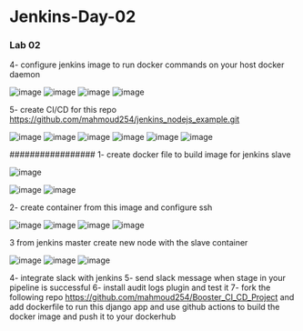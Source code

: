 # Jenkins-Day-02

### Lab 02

4- configure jenkins image to run docker commands on your host docker daemon

![image](https://user-images.githubusercontent.com/40915944/215272859-41336994-a422-4079-9ab8-53ce2edba385.png)
![image](https://user-images.githubusercontent.com/40915944/215272903-f1b71b7a-32fb-4734-bf97-3322e5fb90ea.png)
![image](https://user-images.githubusercontent.com/40915944/215272931-4d798bc4-2759-41fc-a635-f3f2ab430a03.png)
![image](https://user-images.githubusercontent.com/40915944/215273210-7f694cd3-456a-4d01-9b28-17402209b064.png)

5- create CI/CD for this repo https://github.com/mahmoud254/jenkins_nodejs_example.git

![image](https://user-images.githubusercontent.com/40915944/215273800-0638cd3e-edda-486f-9b7e-e18ddb2a37e6.png)
![image](https://user-images.githubusercontent.com/40915944/215273886-f25a6d14-e9f1-4e0f-b4c8-8c61ce2a3f4a.png)
![image](https://user-images.githubusercontent.com/40915944/215276015-f85d7046-2819-42d4-bcfe-deb84698e097.png)
![image](https://user-images.githubusercontent.com/40915944/215276059-f72be395-f05d-43ae-abcf-ae29ec37dd7b.png)
![image](https://user-images.githubusercontent.com/40915944/215276101-b805d9e7-65f8-4ccc-896e-cd98cea13851.png)
![image](https://user-images.githubusercontent.com/40915944/215276166-72c3decb-4f7b-4a7c-a151-1a5a5400a237.png)

#################
1- create docker file to build image for jenkins slave

![image](https://user-images.githubusercontent.com/40915944/215353832-2333fc91-bd97-4644-be80-b00059a800d9.png)

![image](https://user-images.githubusercontent.com/40915944/215353972-78d3041d-2796-4b76-95ee-4e89ee49f04f.png)
![image](https://user-images.githubusercontent.com/40915944/215354006-9ef119f5-0710-47b9-901c-73d677475e12.png)

2- create container from this image and configure ssh

![image](https://user-images.githubusercontent.com/40915944/215291769-5fca4fa9-382f-4be0-8ad7-6872f9eae374.png)
![image](https://user-images.githubusercontent.com/40915944/215291139-2158b85f-dd48-45bf-9f5d-a45fc0d41e9a.png)
![image](https://user-images.githubusercontent.com/40915944/215291235-61703aff-b24f-49d6-a41f-d0eded8a6acf.png)
![image](https://user-images.githubusercontent.com/40915944/215291355-45ffe810-fa3b-487f-b77b-8535fffaa8ed.png)

3 from jenkins master create new node with the slave container

![image](https://user-images.githubusercontent.com/40915944/215289648-9a501b9c-36a1-4d86-8e7a-6df7d15f721e.png)
![image](https://user-images.githubusercontent.com/40915944/215291395-510631a6-03e5-46ce-8fd8-7c5e28c7cc58.png)
![image](https://user-images.githubusercontent.com/40915944/215291406-25185a3b-7a00-483e-97ce-4a829a80090b.png)


4- integrate slack with jenkins
5- send slack message when stage in your pipeline is successful
6- install audit logs plugin and test it
7- fork the following repo https://github.com/mahmoud254/Booster_CI_CD_Project and add dockerfile to run this django app and use github actions to build the docker image and push it to your dockerhub

